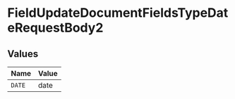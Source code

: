 # FieldUpdateDocumentFieldsTypeDateRequestBody2


## Values

| Name   | Value  |
| ------ | ------ |
| `DATE` | date   |